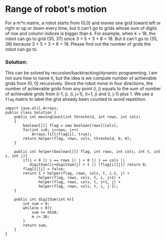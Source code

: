 # Range of robot's motion

For a m*n matrix, a robot starts from (0,0) and moves one grid toward left or right or up or down every time, but it can't go to grids whose sum of digits of row and column indices is bigger than k. For example, when k = 18, the robot can go to grid (35, 37) since 3 + 5 + 3 + 8 = 18. But it can't go to (35, 38) because 3 + 5 + 3 + 8 = 19. Please find out the number of grids the robot can go to.

### Solution:

This can be solved by recursion/backtracking/dynamic programming. I am not sure how to name it, but the idea is we compute number of achievable grids from (0, 0) recursively. Since the robot move in four directions, the number of achievable grids from any point (i, j) equals to the sum of number of achievable grids from (i-1, j), (i, j+1), (i+1, j) and (i, j-1) plus 1. We use a `flag` matrix to label the grid already been counted to avoid repetition.


```
import java.util.Arrays;
public class Solution {
    public int movingCount(int threshold, int rows, int cols)
    {
        boolean[][] flag = new boolean[rows][cols];
        for(int i=0; i<rows; i++)
            Arrays.fill(flag[i], true);
        return helper(flag, rows, cols, threshold, 0, 0);
    }
    
    public int helper(boolean[][] flag, int rows, int cols, int t, int i, int j){
        if(i < 0 || i == rows || j < 0 || j == cols || 
           digitSum(i)+digitSum(j) > t || !flag[i][j]) return 0;
        flag[i][j] = false;
        return 1 + helper(flag, rows, cols, t, i-1, j) +
               helper(flag, rows, cols, t, i, j+1) +
               helper(flag, rows, cols, t, i+1, j) +
               helper(flag, rows, cols, t, i, j-1);
    }
    
    public int digitSum(int m){
        int sum = 0;
        while(m > 0){
            sum += m%10;
            m /= 10;
        }
        return sum;
    }
}
``` 
